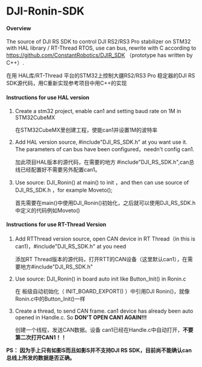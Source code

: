 # DJI-Ronin-SDK

#### Overview

The source of DJI RS SDK to control DJI RS2/RS3 Pro stabilizer on STM32 with HAL library / RT-Thread RTOS, use can bus, rewrite with C according to https://github.com/ConstantRobotics/DJIR_SDK 
（prototype has written by C++）. 

在用 HAL库/RT-Thread 平台的STM32上控制大疆RS2/RS3 Pro 稳定器的DJI RS SDK源代码，用C重新实现参考项目中用C++的实现



#### Instructions for use HAL version

1.  Create a stm32 project, enable can1 and setting baud rate on 1M in STM32CubeMX
  
    在STM32CubeMX里创建工程，使能can1并设置1M的波特率
    
2.  Add HAL version source, #include"DJI_RS_SDK.h" at you want use it. The parameters of can bus have been configured，needn't config can1.
   
    加此项目HAL版本的源代码，在需要的地方 #include"DJI_RS_SDK.h",can总线已经配置好不需要另外配置can1。

3.  Use source: DJI_Ronin() at main() to init ，and then can use source of DJI_RS_SDK.h ，for example Moveto();
   
    首先需要在main()中使用DJI_Ronin()初始化，之后就可以使用DJI_RS_SDK.h中定义的代码例如Moveto()


#### Instructions for use RT-Thread Version

1.  Add RTThread version source, open CAN device in RT Thread（in this is can1)，#include"DJI_RS_SDK.h" at you need
   
    添加RT Thread版本的源代码，打开RTT的CAN设备（这里默认can1），在需要地方#include"DJI_RS_SDK.h"
    
2.  Use source: DJI_Ronin() in board auto init like Button_Init() in Ronin.c
   
    在 板级自动初始化（ INIT_BOARD_EXPORT() ）中引用DJI Ronin()，就像Ronin.c中的Button_Init()一样
    
3.  Create a thread, to send CAN frame. can1 device has already been auto opened in Handle.c. So **DON'T OPEN CAN1 AGAIN!!!**
  
    创建一个线程，发送CAN数据。设备 can1已经在Handle.c中自动打开，**不要第二次打开CAN1！！**


**PS： 因为手上只有如影S而且如影S并不支持DJI RS SDK，目前尚不能确认can总线上所发的数据是否正确。**
